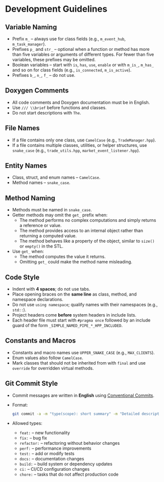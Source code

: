 # Development Guidelines

## Variable Naming

- Prefix `m_` – always use for class fields (e.g., `m_event_hub`, `m_task_manager`).
- Prefixes `p_` and `str_` – optional when a function or method has more than five variables or arguments of different types. For fewer than five variables, these prefixes may be omitted.
- Boolean variables – start with `is`, `has`, `use`, `enable` or with `m_is_`, `m_has_` and so on for class fields (e.g., `is_connected`, `m_is_active`).
- Prefixes `b_`, `n_`, `f_` – do not use.

## Doxygen Comments

- All code comments and Doxygen documentation must be in English.
- Use `/// \\brief` before functions and classes.
- Do not start descriptions with `The`.

## File Names

- If a file contains only one class, use `CamelCase` (e.g., `TradeManager.hpp`).
- If a file contains multiple classes, utilities, or helper structures, use `snake_case` (e.g., `trade_utils.hpp`, `market_event_listener.hpp`).

## Entity Names

- Class, struct, and enum names – `CamelCase`.
- Method names – `snake_case`.

## Method Naming

- Methods must be named in `snake_case`.
- Getter methods may omit the `get_` prefix when:
  - The method performs no complex computations and simply returns a reference or value.
  - The method provides access to an internal object rather than returning a computed value.
  - The method behaves like a property of the object, similar to `size()` or `empty()` in the STL.
- Use `get_` when:
  - The method computes the value it returns.
  - Omitting `get_` could make the method name misleading.

## Code Style

- Indent with **4 spaces**; do not use tabs.
- Place opening braces on the **same line** as class, method, and namespace declarations.
- Do not use `using namespace`; qualify names with their namespaces (e.g., `std::`).
- Project headers come **before** system headers in include lists.
- Each header file must start with `#pragma once` followed by an include guard of the form `_SIMPLE_NAMED_PIPE_*_HPP_INCLUDED`.

## Constants and Macros

- Constants and macro names use `UPPER_SNAKE_CASE` (e.g., `MAX_CLIENTS`).
- Enum values also follow `CamelCase`.
- Mark classes that should not be inherited from with `final` and use `override` for overridden virtual methods.

## Git Commit Style

- Commit messages are written in **English** using [Conventional Commits](https://www.conventionalcommits.org/).
- Format:

  ```bash
  git commit -a -m "type(scope): short summary" -m "Detailed description of changes."
  ```

- Allowed types:
  - `feat:` – new functionality
  - `fix:` – bug fix
  - `refactor:` – refactoring without behavior changes
  - `perf:` – performance improvements
  - `test:` – add or modify tests
  - `docs:` – documentation changes
  - `build:` – build system or dependency updates
  - `ci:` – CI/CD configuration changes
  - `chore:` – tasks that do not affect production code

